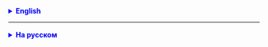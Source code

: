 <details style="margin-top: 16px">
  <summary style="cursor: pointer; color: blue;"><b>English</b></summary>

**Task 1.**
Study the theory about Stack and Heap.

**Task 2.**
Add a calculatePercent method to the ArrayMethods class, which receives an array of data on the balances of bank users' accounts and returns them with accrued X percent.
Add a printArrayDouble() method to the ArrayMethods class, which prints an array of double data.
In the ArrayMethodsAppl class, create a test array and call the calculatePercent method on it, then print the result.

**Task 3.**
Add the following methods to the ArrayMethods class:
sumArray(int[] array) - returns the sum of all array elements.

averageValue(double[] array) - returns the arithmetic mean of all array elements.

Call and test these methods from the ArrayMethodsAppl class.

**Review and reinforcement tasks: (*)**

***Task 1.***
Create a program that calculates the sum of numbers from 1 to 1/n, n is entered from the keyboard.
Example:
n = 10
sum = 1 + 1/2 + 1/3 + ... + 1/10
Use the for loop.

***Task 2.***
N is entered - a natural number. Write a method that receives n as input and calculates
n! = 1 * 2 * 3 *... * n.
Call the resulting method.
At what value of n does the memory overflow (the result will become negative) allocated for the value n! of the int type occur?
Use the for loop.

</details>

<hr>

<details style="margin-top: 16px">
  <summary style="cursor: pointer; color: blue;"><b>На русском</b></summary>

**Задание 1.**
Изучить теорию про Stack и Heap.

**Задание 2.** 
Дополните класс ArrayMethods методом calculatePercent, который получает массив данных об остатках на счетах пользователей банка и возвращает их с начисленными X процентами.
Дополните класс ArrayMethods методом printArrayDouble(), который печатает массив данных типа double.
В классе ArrayMethodsAppl создайте тестовый массив и вызовите для него метод calculatePercent, а затем распечатайте полученный результат.

**Задание 3.**
Дополните класс ArrayMethods методами:
sumArray(int[] array) - возвращает сумму всех элементов массива. 
averageValue(double[] array) - возвращает среднее арифметическое значение всех элементов массива. 
Вызовите и проверьте работу этих методов из класса ArrayMethodsAppl.

**Задачи на повторение и закрепление: (*)**

***Задача 1.***
Составьте программу, которая вычисляет сумму чисел от 1 до 1/n, n вводится с клавиатуры.
Пример:
n = 10
sum = 1 + 1/2 + 1/3 + ... + 1/10
Использовать цикл for.

***Задача 2.***
Вводится n - натуральное число. Напишите метод, который получает на вход n и вычисляет
n! = 1 * 2 * 3 *... * n.
Вызовите полученный метод.
При каком значении n происходит переполнение памяти (результат станет отрицательным), выделяемой для значения n! типа int?
Использовать цикл for.


</details>
